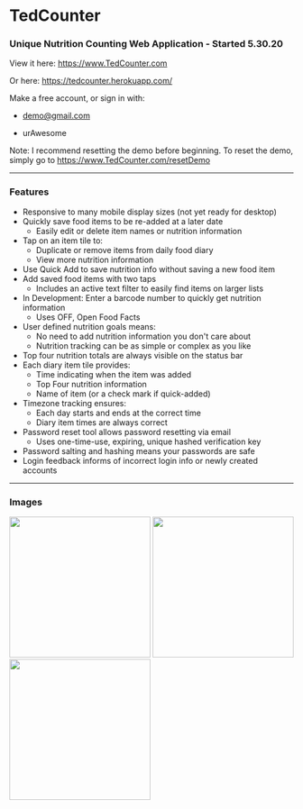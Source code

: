 # TedCounter
### Unique Nutrition Counting Web Application - Started 5.30.20

View it here: https://www.TedCounter.com

Or here: https://tedcounter.herokuapp.com/

Make a free account, or sign in with:

- demo@gmail.com

- urAwesome

Note: I recommend resetting the demo before beginning.
To reset the demo, simply go to https://www.TedCounter.com/resetDemo

---

### Features

* Responsive to many mobile display sizes (not yet ready for desktop)
* Quickly save food items to be re-added at a later date
  * Easily edit or delete item names or nutrition information
* Tap on an item tile to:
  * Duplicate or remove items from daily food diary
  * View more nutrition information
* Use Quick Add to save nutrition info without saving a new food item
* Add saved food items with two taps
  * Includes an active text filter to easily find items on larger lists
* In Development: Enter a barcode number to quickly get nutrition information
  * Uses OFF, Open Food Facts
* User defined nutrition goals means:
  * No need to add nutrition information you don't care about
  * Nutrition tracking can be as simple or complex as you like
* Top four nutrition totals are always visible on the status bar
* Each diary item tile provides:
  * Time indicating when the item was added
  * Top Four nutrition information
  * Name of item (or a check mark if quick-added)
* Timezone tracking ensures:
  * Each day starts and ends at the correct time
  * Diary item times are always correct
* Password reset tool allows password resetting via email
  * Uses one-time-use, expiring, unique hashed verification key
* Password salting and hashing means your passwords are safe
* Login feedback informs of incorrect login info or newly created accounts

---

### Images
<image style="width:250px" src="https://raw.githubusercontent.com/tdeckard2000/TedCounter/master/IMG_0728.jpg"></image>
<image style="width:250px" src="https://raw.githubusercontent.com/tdeckard2000/TedCounter/master/IMG_0726.jpg"></image>
<image style="width:250px" src="https://raw.githubusercontent.com/tdeckard2000/TedCounter/master/IMG_0729.jpg"></image>
